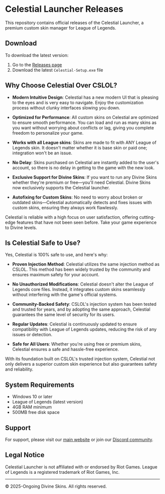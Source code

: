 # Celestial Launcher Releases

This repository contains official releases of the Celestial Launcher, a premium custom skin manager for League of Legends.

## Download

To download the latest version:
1. Go to the [Releases page](https://github.com/sxrmss/celestial-releases/releases)
2. Download the latest `Celestial-Setup.exe` file

## Why Choose Celestial Over CSLOL?

- **Modern Intuitive Design**: Celestial has a new modern UI that is pleasing to the eyes and is very easy to navigate. Enjoy the customization process without clunky interfaces slowing you down.

- **Optimized for Performance**: All custom skins on Celestial are optimized to ensure smooth performance. You can load and run as many skins as you want without worrying about conflicts or lag, giving you complete freedom to personalize your game.

- **Works with all League skins**: Skins are made to fit with ANY League of Legends skin. It doesn't matter whether it is base skin or paid one; integration won't be an issue.

- **No Delay**: Skins purchased on Celestial are instantly added to the user's account, so there is no delay in getting to the game with the new look.

- **Exclusive Support for Divine Skins**: If you want to run any Divine Skins whether they're premium or free—you'll need Celestial. Divine Skins now exclusively supports the Celestial launcher.

- **Autofixing for Custom Skins**: No need to worry about broken or outdated skins—Celestial automatically detects and fixes issues with custom skins, ensuring they always work flawlessly.

Celestial is reliable with a high focus on user satisfaction, offering cutting-edge features that have not been seen before. Take your game experience to Divine levels.

## Is Celestial Safe to Use?

Yes, Celestial is 100% safe to use, and here's why:

- **Proven Injection Method**: Celestial utilizes the same injection method as CSLOL. This method has been widely trusted by the community and ensures maximum safety for your account.

- **No Unauthorized Modifications**: Celestial doesn't alter the League of Legends core files. Instead, it integrates custom skins seamlessly without interfering with the game's official systems.

- **Community-Backed Safety**: CSLOL's injection system has been tested and trusted for years, and by adopting the same approach, Celestial guarantees the same level of security for its users.

- **Regular Updates**: Celestial is continuously updated to ensure compatibility with League of Legends updates, reducing the risk of any issues or detection.

- **Safe for All Users**: Whether you're using free or premium skins, Celestial ensures a safe and hassle-free experience.

With its foundation built on CSLOL's trusted injection system, Celestial not only delivers a superior custom skin experience but also guarantees safety and reliability.

## System Requirements

- Windows 10 or later
- League of Legends (latest version)
- 4GB RAM minimum
- 500MB free disk space

## Support

For support, please visit our [main website](https://divineskins.com) or join our [Discord community](https://discord.gg/divineskins).

## Legal Notice

Celestial Launcher is not affiliated with or endorsed by Riot Games. League of Legends is a registered trademark of Riot Games, Inc.

---

© 2025-Ongoing Divine Skins. All rights reserved.
